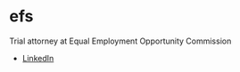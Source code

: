 # efs

Trial attorney at Equal Employment Opportunity Commission

+ [LinkedIn](https://www.linkedin.com/in/elizabeth-fox-solomon-2a77a77)
